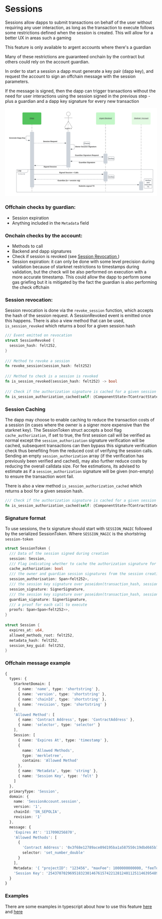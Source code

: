 # Sessions

Sessions allow dapps to submit transactions on behalf of the user without requiring any user interaction, as long as the transaction to execute follows some restrictions defined when the session is created. This will allow for a better UX in areas such a gaming

This feature is only available to argent accounts where there's a guardian

Many of these restrictions are guaranteed onchain by the contract but others could rely on the account guardian.

In order to start a session a dapp must generate a key pair (dapp key), and request the account to sign an offchain message with the session parameters.

If the message is signed, then the dapp can trigger transactions without the need for user interactions using the session signed in the previous step - plus a guardian and a dapp key signature for every new transaction

![Sessions diagram](session.png)

### Offchain checks by guardian:

- Session expiration
- Anything included in the `Metadata` field

### Onchain checks by the account:

- Methods to call
- Backend and dapp signatures
- Check if session is revoked (see [Session Revocation ](#session-revocation))
- Session expiration: it can only be done with some level precision during validation because of starknet restrictions to timestamps during validation, but the check will be also performed on execution with a more accurate timestamp. This could allow the dapp to perform some gas griefing but it is mitigated by the fact the guardian is also performing the check offchain

### Session revocation:

Session revocation is done via the `revoke_session` function, which accepts the hash of the session request. A SessionRevoked event is emitted once this happens. There is also a view method that can be used, `is_session_revoked` which returns a bool for a given session hash

```rust
/// Event emitted on revocation
struct SessionRevoked {
  session_hash: felt252,
}

/// Method to revoke a session
fn revoke_session(session_hash: felt252)

/// Method to check is a session is revoked
fn is_session_revoked(session_hash: felt252) -> bool

/// Check if the authorization signature is cached for a given session
fn is_session_authorization_cached(self: @ComponentState<TContractState>, session_hash: felt252) -> bool
```

### Session Caching

The dapp may choose to enable caching to reduce the transaction costs of a session (in cases where the owner is a signer more expensive than the starknet key). The SessionToken struct accepts a bool flag `cache_authorization`, if set to true, the first session call will be verified as normal except the `session_authorization` signature verification will be cached, subsequent transactions can then bypass this signature verification check thus benefiting from the reduced cost of verifying the session calls. Sending an empty `session_authorization` array (if the verification has previously been verified and cached), may also further reduce costs by reducing the overall calldata size. For fee estimations, its advised to estimate as if a `session_authorization` signature will be given (non-empty) to ensure the transaction wont fail.

There is also a view method `is_session_authorization_cached` which returns a bool for a given session hash.

```rust
/// Check if the authorization signature is cached for a given session
fn is_session_authorization_cached(self: @ComponentState<TContractState>, session_hash: felt252) -> bool
```

### Signature format

To use sessions, the tx signature should start with `SESSION_MAGIC` followed by the serialized SessionToken. Where `SESSION_MAGIC` is the shortstring `session-token`

```rust
struct SessionToken {
  /// Data of the session signed during creation
  session: Session,
  /// Flag indicating whether to cache the authorization signature for the session
  cache_authorization: bool
  /// the owner and guardian session signatures from the session creation phase
  session_authorisation: Span<felt252>,
  /// the session key signature over poseidon(transaction_hash, session_hash)
  session_signature: SignerSignature,
  /// the session key signature over poseidon(transaction_hash, session_hash)
  guardian_signature: SignerSignature,
  /// a proof for each call to execute
  proofs: Span<Span<felt252>>,
}

struct Session {
  expires_at: u64,
  allowed_methods_root: felt252,
  metadata_hash: felt252,
  session_key_guid: felt252,
}
```

### Offchain message example

```typescript
{
  types: {
    StarknetDomain: [
      { name: 'name', type: 'shortstring' },
      { name: 'version', type: 'shortstring' },
      { name: 'chainId', type: 'shortstring' },
      { name: 'revision', type: 'shortstring' }
    ],
    'Allowed Method': [
      { name: 'Contract Address', type: 'ContractAddress' },
      { name: 'selector', type: 'selector' }
    ],
    Session: [
      { name: 'Expires At', type: 'timestamp' },
      {
        name: 'Allowed Methods',
        type: 'merkletree',
        contains: 'Allowed Method'
      },
      { name: 'Metadata', type: 'string' },
      { name: 'Session Key', type: 'felt' }
    ]
  },
  primaryType: 'Session',
  domain: {
    name: 'SessionAccount.session',
    version: '1',
    chainId: 'SN_SEPOLIA',
    revision: '1'
  },
  message: {
    'Expires At': '117090256870',
    'Allowed Methods': [
      {
        'Contract Address': '0x3f68e12789ace09d195ba1a587550c19dbd665b7bd82da33b08ac83123db652',
        selector: 'set_number_double'
      }
    ],
    Metadata: '{ "projectID": "123456", "maxFee": 1000000000000, "feeToken": "STRK", "tokenLimits" : { "0x989898989" : 9999999999 } }',
    'Session Key': '2543707029695183230146761574221281240112511463954890350766793321580039814416'
  }
}
```

### Examples

There are some examples in typescript about how to use this feature [here](../lib/session/) and [here](../tests-integration/sessionAccount.test.ts)
